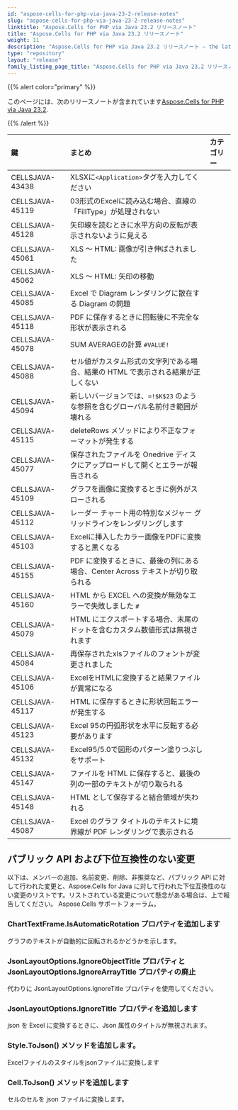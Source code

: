 ```yaml
---
id: "aspose-cells-for-php-via-java-23-2-release-notes"
slug: "aspose-cells-for-php-via-java-23-2-release-notes"
linktitle: "Aspose.Cells for PHP via Java 23.2 リリースノート"
title: "Aspose.Cells for PHP via Java 23.2 リリースノート"
weight: 11
description: "Aspose.Cells for PHP via Java 23.2 リリースノート – the latest updates and fixes."
type: "repository"
layout: "release"
family_listing_page_title: "Aspose.Cells for PHP via Java 23.2 リリースノート"
---
```

{{% alert color="primary" %}}

このページには、次のリリースノートが含まれています[Aspose.Cells for PHP via Java 23.2](https://releases.aspose.com/cells/php/new-releases/aspose.cells-for-php-via-java-23.2/).

{{% /alert %}}

|**鍵**|**まとめ**|**カテゴリー**|
| :- | :- | :- |
|CELLSJAVA-43438|XLSXに`<Application>`タグを入力してください|
|CELLSJAVA-45119|03形式のExcelに読み込む場合、直線の「FillType」が処理されない|
|CELLSJAVA-45128|矢印線を読むときに水平方向の反転が表示されないように見える|
|CELLSJAVA-45061|XLS ～ HTML: 画像が引き伸ばされました|
|CELLSJAVA-45062|XLS ～ HTML: 矢印の移動|
|CELLSJAVA-45085|Excel で Diagram レンダリングに散在する Diagram の問題|
|CELLSJAVA-45118|PDF に保存するときに回転後に不完全な形状が表示される|
|CELLSJAVA-45078|SUM AVERAGEの計算 `#VALUE!` |
|CELLSJAVA-45088|セル値がカスタム形式の文字列である場合、結果の HTML で表示される結果が正しくない|
|CELLSJAVA-45094|新しいバージョンでは、`=!$K$23` のような参照を含むグローバル名前付き範囲が壊れる|
|CELLSJAVA-45115|deleteRows メソッドにより不正なフォーマットが発生する|
|CELLSJAVA-45077|保存されたファイルを Onedrive ディスクにアップロードして開くとエラーが報告される|
|CELLSJAVA-45109|グラフを画像に変換するときに例外がスローされる|
|CELLSJAVA-45112|レーダー チャート用の特別なメジャー グリッドラインをレンダリングします|
|CELLSJAVA-45103|Excelに挿入したカラー画像をPDFに変換すると黒くなる|
|CELLSJAVA-45155|PDF に変換するときに、最後の列にある場合、Center Across テキストが切り取られる|
|CELLSJAVA-45160|HTML から EXCEL への変換が無効なエラーで失敗しました `#`|
|CELLSJAVA-45079|HTML にエクスポートする場合、末尾のドットを含むカスタム数値形式は無視されます|
|CELLSJAVA-45084|再保存されたxlsファイルのフォントが変更されました|
|CELLSJAVA-45106|ExcelをHTMLに変換すると結果ファイルが異常になる|
|CELLSJAVA-45117|HTML に保存するときに形状回転エラーが発生する|
|CELLSJAVA-45123|Excel 95の円弧形状を水平に反転する必要があります|
|CELLSJAVA-45132|Excel95/5.0で図形のパターン塗りつぶしをサポート|
|CELLSJAVA-45147|ファイルを HTML に保存すると、最後の列の一部のテキストが切り取られる|
|CELLSJAVA-45148|HTML として保存すると結合領域が失われる|
|CELLSJAVA-45087|Excel のグラフ タイトルのテキストに境界線が PDF レンダリングで表示される|

##  **パブリック API および下位互換性のない変更**

以下は、メンバーの追加、名前変更、削除、非推奨など、パブリック API に対して行われた変更と、Aspose.Cells for Java に対して行われた下位互換性のない変更のリストです。リストされている変更について懸念がある場合は、上で報告してください。 Aspose.Cells サポートフォーラム。

###  **ChartTextFrame.IsAutomaticRotation プロパティを追加します**

グラフのテキストが自動的に回転されるかどうかを示します。

###  **JsonLayoutOptions.IgnoreObjectTitle プロパティと JsonLayoutOptions.IgnoreArrayTitle プロパティの廃止**

代わりに JsonLayoutOptions.IgnoreTitle プロパティを使用してください。

###  **JsonLayoutOptions.IgnoreTitle プロパティを追加します**

json を Excel に変換するときに、Json 属性のタイトルが無視されます。

###  **Style.ToJson() メソッドを追加します。**

Excelファイルのスタイルをjsonファイルに変換します

###  **Cell.ToJson() メソッドを追加します**

セルのセルを json ファイルに変換します。
